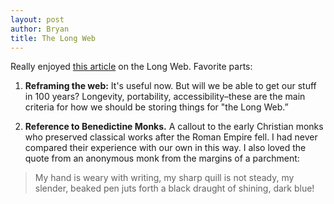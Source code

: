 ```yaml
---
layout: post
author: Bryan
title: The Long Web
---
```

Really enjoyed [this article](https://adactio.com/articles/1522/) on the Long Web. Favorite parts:

1. **Reframing the web:** It's useful now. But will we be able to get our stuff in 100 years? Longevity, portability, accessibility–these are the main criteria for how we should be storing things for "the Long Web.”

2. **Reference to Benedictine Monks.** A callout to the early Christian monks who preserved classical works after the Roman Empire fell. I had never compared their experience with our own in this way. I also loved the quote from an anonymous monk from the margins of a parchment:

> My hand is weary with writing, my sharp quill is not steady, my slender, beaked pen juts forth a black draught of shining, dark blue!
